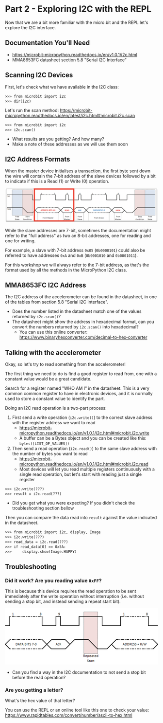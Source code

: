 # Part 2 - Exploring I2C with the REPL

Now that we are a bit more familiar with the micro:bit and the REPL let's
explore the I2C interface.


## Documentation You'll Need

- https://microbit-micropython.readthedocs.io/en/v1.0.1/i2c.html
- MMA8653FC datasheet section 5.8 "Serial I2C Interface"


## Scanning I2C Devices

First, let's check what we have available in the I2C class:

```
>>> from microbit import i2c
>>> dir(i2c)
```

Let's run the scan method:
https://microbit-micropython.readthedocs.io/en/latest/i2c.html#microbit.i2c.scan

```
>>> from microbit import i2c
>>> i2c.scan()
```

- What results are you getting? And how many?
- Make a note of these addresses as we will use them soon


## I2C Address Formats

When the master device initialises a transaction, the first byte sent down the
wire will contain the 7-bit address of the slave devices followed by a bit to
indicate if this is a Read (1) or Write (0) operation.

![I2C first byte](images/i2c-first-byte.png)

While the slave addresses are 7-bit, sometimes the documentation might refer to
the "full address" as two an 8-bit addresses, one for reading and one for
writing.

For example, a slave with 7-bit address `0x05` (`0b0000101`) could also be
referred to have addresses `0xA` and `0xB` (`0b0001010` and `0b0001011`).

For this workshop we will always refer to the 7-bit address, as that's the
format used by all the methods in the MicroPython I2C class.


## MMA8653FC I2C Address

The I2C address of the accelerometer can be found in the datasheet, in one of
the tables from section 5.8 "Serial I2C Interface".

- Does the number listed in the datasheet match one of the values returned by
`i2c.scan()`?
- The datasheet might show the address in hexadecimal format, can you convert
  the numbers returned by `i2c.scan()` into hexadecimal?
    - You can use this online converter:
      https://www.binaryhexconverter.com/decimal-to-hex-converter


## Talking with the accelerometer

Okay, so let's try to read something from the accelerometer!

The first thing we need to do is find a good register to read from, one
with a constant value would be a great candidate.

Search for a register named "WHO AM I" in the datasheet. This is a very common
common register to have in electronic devices, and it is normally used to store
a constant value to identify the part.

Doing an I2C read operation is a two-part process:
1. First send a write operation (`i2c.write()`) to the correct slave address
  with the register address we want to read
    - https://microbit-micropython.readthedocs.io/en/v1.0.1/i2c.html#microbit.i2c.write
    - A buffer can be a Bytes object and you can be created like this:
      `bytes([LIST_OF_VALUES])`
2. Then send a read operation (`i2c.read()`) to the same slave address with the
  number of bytes you want to read
    - https://microbit-micropython.readthedocs.io/en/v1.0.1/i2c.html#microbit.i2c.read
    - Most devices will let you read multiple registers continuously with a
      single read operation, but let's start with reading just a single register

```
>>> i2c.write(???)
>>> result = i2c.read(???)
```

- Did you get what you were expecting? If you didn't check the troubleshooting
  section bellow

Then you can compare the data read into `result` against the value indicated in
the datasheet.

```
>>> from microbit import i2c, display, Image
>>> i2c.write(???)
>>> read_data = i2c.read(???)
>>> if read_data[0] == 0x5A:
>>>     display.show(Image.HAPPY)
```


## Troubleshooting

### Did it work? Are you reading value `0xFF`?

This is because this device requires the read operation to be sent immediately
after the write operation without interruption (i.e. without sending a stop
bit, and instead sending a repeat start bit).

![I2C repeated start](images/i2c-repeated-start.png)

- Can you find a way in the I2C documentation to not send a stop bit before
  the read operation?

### Are you getting a letter?

What's the hex value of that letter?

You can use the REPL or an online tool like this one to check your value:
https://www.rapidtables.com/convert/number/ascii-to-hex.html
